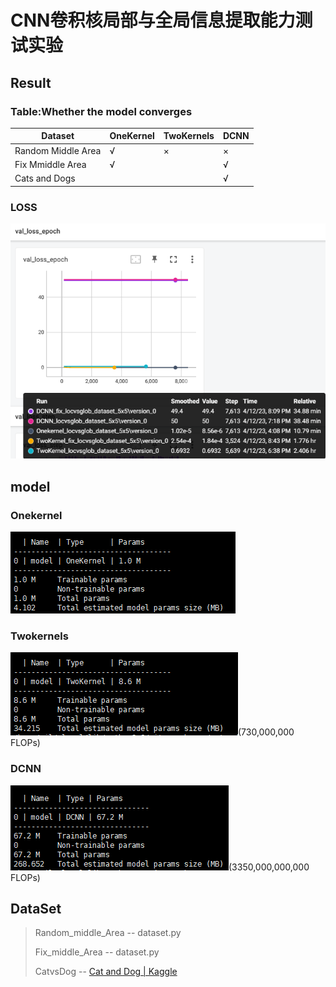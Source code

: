 # CNN卷积核局部与全局信息提取能力测试实验

## Result

### Table:Whether the model converges

| Dataset            | OneKernel | TwoKernels | DCNN |
| ------------------ | --------- | ---------- | ---- |
| Random Middle Area | √        | ×         | ×   |
| Fix Mmiddle Area   | √        |            | √   |
| Cats and Dogs      |           |            | √   |

### LOSS

![1681373447325](image/README/1681373447325.png)

## model

### Onekernel

![1681354500244](image/README/1681354500244.png)

### Twokernels

![1681354574429](image/README/1681354574429.png)(730,000,000 FLOPs)

### DCNN

![1681354591165](image/README/1681354591165.png)(3350,000,000,000 FLOPs)

## DataSet

> Random_middle_Area -- dataset.py
>
> Fix_middle_Area -- dataset.py
>
> CatvsDog -- [Cat and Dog | Kaggle](https://www.kaggle.com/datasets/tongpython/cat-and-dog)
